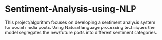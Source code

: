 # Sentiment-Analysis-using-NLP
This project/algorithm focuses on developing a sentiment analysis system for social media posts. Using Natural language processing techniques the model segregates the new/future posts into different sentiment categories.
